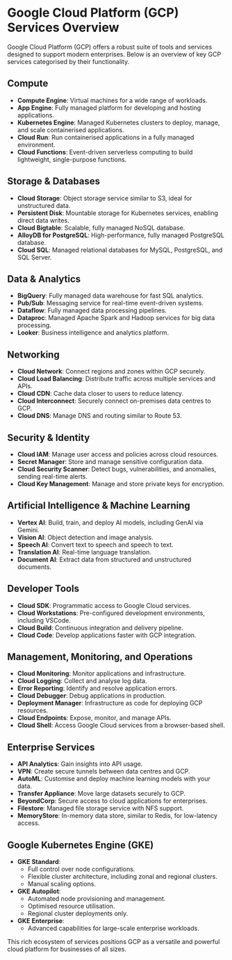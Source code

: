 # Google Cloud Platform (GCP) Services Overview

Google Cloud Platform (GCP) offers a robust suite of tools and services designed to support modern enterprises. Below is an overview of key GCP services categorised by their functionality.

## Compute

- **Compute Engine**: Virtual machines for a wide range of workloads.
- **App Engine**: Fully managed platform for developing and hosting applications.
- **Kubernetes Engine**: Managed Kubernetes clusters to deploy, manage, and scale containerised applications.
- **Cloud Run**: Run containerised applications in a fully managed environment.
- **Cloud Functions**: Event-driven serverless computing to build lightweight, single-purpose functions.

## Storage & Databases

- **Cloud Storage**: Object storage service similar to S3, ideal for unstructured data.
- **Persistent Disk**: Mountable storage for Kubernetes services, enabling direct data writes.
- **Cloud Bigtable**: Scalable, fully managed NoSQL database.
- **AlloyDB for PostgreSQL**: High-performance, fully managed PostgreSQL database.
- **Cloud SQL**: Managed relational databases for MySQL, PostgreSQL, and SQL Server.

## Data & Analytics

- **BigQuery**: Fully managed data warehouse for fast SQL analytics.
- **Pub/Sub**: Messaging service for real-time event-driven systems.
- **Dataflow**: Fully managed data processing pipelines.
- **Dataproc**: Managed Apache Spark and Hadoop services for big data processing.
- **Looker**: Business intelligence and analytics platform.

## Networking

- **Cloud Network**: Connect regions and zones within GCP securely.
- **Cloud Load Balancing**: Distribute traffic across multiple services and APIs.
- **Cloud CDN**: Cache data closer to users to reduce latency.
- **Cloud Interconnect**: Securely connect on-premises data centres to GCP.
- **Cloud DNS**: Manage DNS and routing similar to Route 53.

## Security & Identity

- **Cloud IAM**: Manage user access and policies across cloud resources.
- **Secret Manager**: Store and manage sensitive configuration data.
- **Cloud Security Scanner**: Detect bugs, vulnerabilities, and anomalies, sending real-time alerts.
- **Cloud Key Management**: Manage and store private keys for encryption.

## Artificial Intelligence & Machine Learning

- **Vertex AI**: Build, train, and deploy AI models, including GenAI via Gemini.
- **Vision AI**: Object detection and image analysis.
- **Speech AI**: Convert text to speech and speech to text.
- **Translation AI**: Real-time language translation.
- **Document AI**: Extract data from structured and unstructured documents.

## Developer Tools

- **Cloud SDK**: Programmatic access to Google Cloud services.
- **Cloud Workstations**: Pre-configured development environments, including VSCode.
- **Cloud Build**: Continuous integration and delivery pipeline.
- **Cloud Code**: Develop applications faster with GCP integration.

## Management, Monitoring, and Operations

- **Cloud Monitoring**: Monitor applications and infrastructure.
- **Cloud Logging**: Collect and analyse log data.
- **Error Reporting**: Identify and resolve application errors.
- **Cloud Debugger**: Debug applications in production.
- **Deployment Manager**: Infrastructure as code for deploying GCP resources.
- **Cloud Endpoints**: Expose, monitor, and manage APIs.
- **Cloud Shell**: Access Google Cloud services from a browser-based shell.

## Enterprise Services

- **API Analytics**: Gain insights into API usage.
- **VPN**: Create secure tunnels between data centres and GCP.
- **AutoML**: Customise and deploy machine learning models with your data.
- **Transfer Appliance**: Move large datasets securely to GCP.
- **BeyondCorp**: Secure access to cloud applications for enterprises.
- **Filestore**: Managed file storage service with NFS support.
- **MemoryStore**: In-memory data store, similar to Redis, for low-latency access.

## Google Kubernetes Engine (GKE)

- **GKE Standard**:
  - Full control over node configurations.
  - Flexible cluster architecture, including zonal and regional clusters.
  - Manual scaling options.
- **GKE Autopilot**:
  - Automated node provisioning and management.
  - Optimised resource utilisation.
  - Regional cluster deployments only.
- **GKE Enterprise**:
  - Advanced capabilities for large-scale enterprise workloads.

This rich ecosystem of services positions GCP as a versatile and powerful cloud platform for businesses of all sizes.
